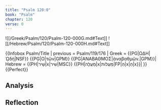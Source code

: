 ```yaml
---
title: "Psalm 120:0"
book: "Psalm"
chapter: 120
verse: 0
---
```

![[/Greek/Psalm/120/Psalm-120-000G.md#Text]]
![[/Hebrew/Psalm/120/Psalm-120-000H.md#Text]]

{{Infobox Psalm/Title |
  previous = Psalm/119/176 |
  Greek = {{PG|ΩΔΗ|ᾨδὴ|NSF}} {{PG|Ο|τῶν|GPM}} {{PG|ΑΝΑΒΑΘΜΟΣ|ἀναβαθμῶν.|GPM}}|
  Hebrew = {{PH|שָׁיר|x|שִׁיר|MSC}} {{PH|מַעֲלָה|x|מַּעֲלוֹת|FP|הַ|x|הַ|x}}|
}}
{{Perfect}}

## Analysis

## Reflection
